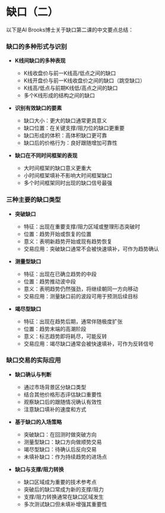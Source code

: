 # 缺口（二）

以下是Al Brooks博士关于缺口第二课的中文要点总结：

### 缺口的多种形式与识别
- **K线间缺口的多种表现**
  - K线收盘价与前一K线高/低点之间的缺口
  - K线开盘价与前一K线收盘价之间的缺口（跳空缺口）
  - K线高/低点与前期K线低/高点之间的缺口
  - 多个K线形成的结构之间的缺口

- **识别有效缺口的要素**
  - 缺口大小：更大的缺口通常更具意义
  - 缺口位置：在关键支撑/阻力位的缺口更重要
  - 缺口形成的体积：高体积缺口更可靠
  - 缺口后的价格行为：良好跟随增加可靠性

- **缺口在不同时间框架的表现**
  - 大时间框架的缺口意义更重大
  - 小时间框架填补不影响大时间框架缺口
  - 多个时间框架同时出现的缺口信号最强

### 三种主要的缺口类型
- **突破缺口**
  - 特征：出现在重要支撑/阻力区域或整理形态突破时
  - 位置：趋势开始或恢复的位置
  - 意义：表明新趋势开始或现有趋势恢复
  - 交易应用：突破缺口通常不会被快速填补，可作为趋势确认

- **测量型缺口**
  - 特征：出现在已确立趋势的中段
  - 位置：趋势推动波中段
  - 意义：表明趋势仍然强劲，将继续朝同一方向移动
  - 交易应用：测量缺口前的波段可用于预测后续目标

- **竭尽型缺口**
  - 特征：出现在趋势后期，通常伴随极度扩张
  - 位置：趋势末端的高潮阶段
  - 意义：标志趋势即将耗尽，可能反转
  - 交易应用：竭尽缺口通常会被快速填补，可作为反转信号

### 缺口交易的实际应用
- **缺口确认与判断**
  - 通过市场背景区分缺口类型
  - 结合其他价格形态评估缺口重要性
  - 观察缺口后的跟随情况确认有效性
  - 注意缺口填补的速度和方式

- **基于缺口的入场策略**
  - 突破缺口：在回测时做突破方向
  - 测量型缺口：缺口方向做顺势交易
  - 竭尽型缺口：待确认后反向交易
  - 未填补缺口：作为持续趋势的进场点

- **缺口与支撑/阻力转换**
  - 缺口区域成为重要的技术参考点
  - 突破后的缺口常成为新的支撑/阻力
  - 支撑/阻力转换通常在缺口区域发生
  - 多次测试缺口但未填补增强其重要性 